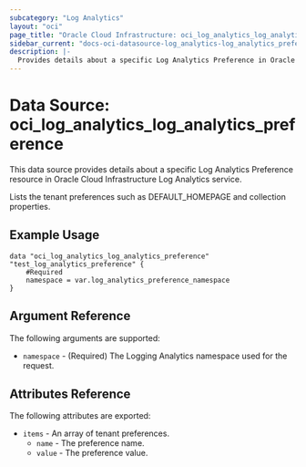 ```yaml
---
subcategory: "Log Analytics"
layout: "oci"
page_title: "Oracle Cloud Infrastructure: oci_log_analytics_log_analytics_preference"
sidebar_current: "docs-oci-datasource-log_analytics-log_analytics_preference"
description: |-
  Provides details about a specific Log Analytics Preference in Oracle Cloud Infrastructure Log Analytics service
---
```


# Data Source: oci_log_analytics_log_analytics_preference
This data source provides details about a specific Log Analytics Preference resource in Oracle Cloud Infrastructure Log Analytics service.

Lists the tenant preferences such as DEFAULT_HOMEPAGE and collection properties.


## Example Usage

```hcl
data "oci_log_analytics_log_analytics_preference" "test_log_analytics_preference" {
	#Required
	namespace = var.log_analytics_preference_namespace
}
```

## Argument Reference

The following arguments are supported:

* `namespace` - (Required) The Logging Analytics namespace used for the request. 


## Attributes Reference

The following attributes are exported:

* `items` - An array of tenant preferences.
	* `name` - The preference name.
	* `value` - The preference value.

